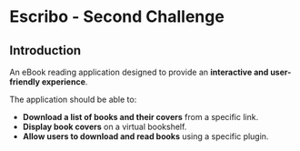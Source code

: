 # Escribo - Second Challenge

## Introduction

An eBook reading application designed to provide an **interactive and user-friendly experience**.  

The application should be able to:  
- **Download a list of books and their covers** from a specific link.  
- **Display book covers** on a virtual bookshelf.  
- **Allow users to download and read books** using a specific plugin.  
